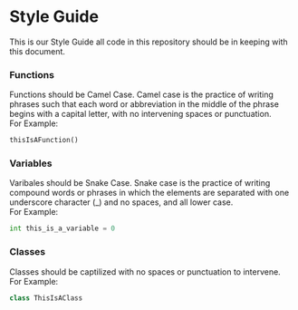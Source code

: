 # Style Guide
This is our Style Guide all code in this repository should be in keeping with this document.

### Functions  
Functions should be Camel Case. Camel case is the practice of writing phrases such that each word or abbreviation in the middle of the phrase begins with a capital letter, with no intervening spaces or punctuation.  
For Example: 
```python
thisIsAFunction()
```
### Variables
Varibales should be Snake Case. Snake case is the practice of writing compound words or phrases in which the elements are separated with one underscore character (_) and no spaces, and all lower case.  
For Example:
```python
int this_is_a_variable = 0
```
### Classes
Classes should be captilized with no spaces or punctuation to intervene.  
For Example:
```python
class ThisIsAClass
```
